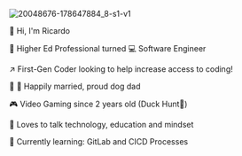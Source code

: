 ![20048676-178647884_8-s1-v1](https://user-images.githubusercontent.com/87397362/148671566-ca88db15-3ce4-41d1-a9cb-07acf065fa2a.png)

:wave: Hi, I'm Ricardo

:school: Higher Ed Professional turned :computer: Software Engineer

:arrow_upper_right: First-Gen Coder looking to help increase access to coding!

:couple: :dog: Happily married, proud dog dad 

:video_game: Video Gaming since 2 years old (Duck Hunt:duck:) 

:brain: Loves to talk technology, education and mindset

:open_book: Currently learning: GitLab and CICD Processes

